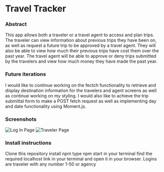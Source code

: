 # Travel Tracker

### Abstract
This app allows both a traveler or a travel agent to access and plan trips. The traveler can view information about previous trips they have been on, as well as request a future trip to be approved by a travel agent. They will also be able to view how much their previous trips have cost them over the past year. The travel agent will be able to approve or deny trips submitted by the travelers and view how much money they have made the past year.

### Future iterations 
I would like to continue working on the fectch functionality to retrieve and display destination information for the travelers and agent screens as well as continue working on my styling. I would also like to achieve the trip submittal form to make a POST fetch request as well as implementing day and date functionality using Moment.js.

### Screenshots
![Log In Page](https://user-images.githubusercontent.com/54754467/75842644-22defe00-5d8e-11ea-8b1f-09fd5b4afeab.png)
![Traveler Page](https://user-images.githubusercontent.com/54754467/75842696-486c0780-5d8e-11ea-9448-833c7ac23513.png)


### Install instructions
Clone this repository
install npm
type npm start in your terminal
find the required localhost link in your terminal and open it in your browser.
Logins are traveler with any number 1-50 or agency
